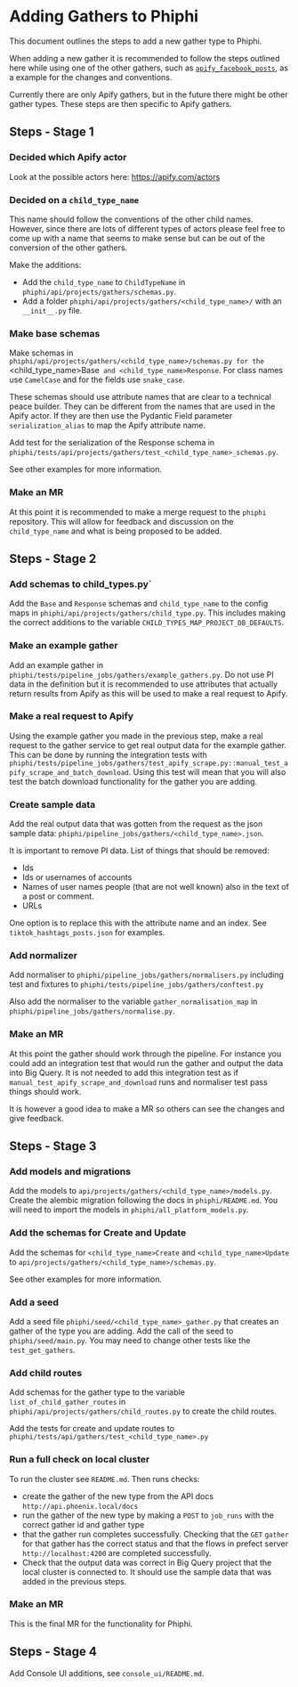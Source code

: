 # Adding Gathers to Phiphi

This document outlines the steps to add a new gather type to Phiphi.

When adding a new gather it is recommended to follow the steps outlined here while using one of the
other gathers, such as
[`apify_facebook_posts`](python/projects/phiphi/phiphi/api/projects/gathers/apify_facebook_posts/),
as a example for the changes and conventions.

Currently there are only Apify gathers, but in the future there might be other gather types. These
steps are then specific to Apify gathers.

## Steps - Stage 1

### Decided which Apify actor

Look at the possible actors here: https://apify.com/actors

### Decided on a `child_type_name`

This name should follow the conventions of the other child names. However, since there are lots of
different types of actors please feel free to come up with a name that seems to make sense but can
be out of the conversion of the other gathers.

Make the additions:
- Add the `child_type_name` to `ChildTypeName` in `phiphi/api/projects/gathers/schemas.py`.
- Add a folder `phiphi/api/projects/gathers/<child_type_name>/` with an `__init__.py` file.

### Make base schemas

Make schemas in `phiphi/api/projects/gathers/<child_type_name>/schemas.py for the
`<child_type_name>Base` and <child_type_name>Response`. For class names use `CamelCase` and
for the fields use `snake_case`.

These schemas should use attribute names that are clear to a technical peace builder. They can be
different from the names that are used in the Apify actor. If they are then use the Pydantic Field
parameter `serialization_alias` to map the Apify attribute name.

Add test for the serialization of the Response schema in
`phiphi/tests/api/projects/gathers/test_<child_type_name>_schemas.py`.

See other examples for more information.

### Make an MR

At this point it is recommended to make a merge request to the `phiphi` repository. This will allow
for feedback and discussion on the `child_type_name` and what is being proposed to be added.

## Steps - Stage 2

### Add schemas to child_types.py`

Add the `Base` and `Response` schemas and `child_type_name` to the config maps in
`phiphi/api/projects/gathers/child_type.py`. This includes making the correct additions to
the variable `CHILD_TYPES_MAP_PROJECT_DB_DEFAULTS`.

### Make an example gather

Add an example gather in `phiphi/tests/pipeline_jobs/gathers/example_gathers.py`. Do not use PI
data in the definition but it is recommended to use attributes that actually return results from
Apify as this will be used to make a real request to Apify.

### Make a real request to Apify

Using the example gather you made in the previous step, make a real request to the gather service to
get real output data for the example gather. This can be done by running the integration tests with
`phiphi/tests/pipeline_jobs/gathers/test_apify_scrape.py::manual_test_apify_scrape_and_batch_download`.
Using this test will mean that you will also test the batch download functionality for the gather
you are adding.

### Create sample data

Add the real output data that was gotten from the request as the json sample data:
`phiphi/pipeline_jobs/gathers/<child_type_name>.json`.

It is important to remove PI data. List of things that should be removed:
- Ids
- Ids or usernames of accounts
- Names of user names people (that are not well known) also in the text of a post or comment.
- URLs

One option is to replace this with the attribute name and an index. See
`tiktok_hashtags_posts.json` for examples.

### Add normalizer

Add normaliser to `phiphi/pipeline_jobs/gathers/normalisers.py` including test and fixtures to
`phiphi/tests/pipeline_jobs/gathers/conftest.py`

Also add the normaliser to the variable `gather_normalisation_map` in
`phiphi/pipeline_jobs/gathers/normalise.py`.

### Make an MR

At this point the gather should work through the pipeline. For instance you could add an
integration test that would run the gather and output the data into Big Query. It is not needed to
add this integration test as if `manual_test_apify_scrape_and_download` runs and normaliser test
pass things should work.

It is however a good idea to make a MR so others can see the changes and give feedback.

## Steps - Stage 3

### Add models and migrations

Add the models to `api/projects/gathers/<child_type_name>/models.py`. Create the alembic migration following the docs in `phiphi/README.md`. You will need to import the models in `phiphi/all_platform_models.py`.

### Add the schemas for Create and Update

Add the schemas for `<child_type_name>Create` and `<child_type_name>Update` to
`api/projects/gathers/<child_type_name>/schemas.py`.

See other examples for more information.

### Add a seed

Add a seed file `phiphi/seed/<child_type_name>_gather.py` that creates an gather of the type you
are adding. Add the call of the seed to
`phiphi/seed/main.py`. You may need to change other tests like the `test_get_gathers`.

### Add child routes

Add schemas for the gather type to the variable `list_of_child_gather_routes` in
`phiphi/api/projects/gathers/child_routes.py` to create the child routes.

Add the tests for create and update routes to `phiphi/tests/api/gathers/test_<child_type_name>.py`

### Run a full check on local cluster

To run the cluster see `README.md`. Then runs checks:
- create the gather of the new type from the API docs `http://api.phoenix.local/docs`
- run the gather of the new type by making a `POST` to `job_runs` with the correct gather id and
  gather type
- that the gather run completes successfully. Checking that the `GET` `gather` for that gather has
  the correct status and that the flows in prefect server `http://localhost:4200` are completed
  successfully.
- Check that the output data was correct in Big Query project that the local cluster is connected
  to. It should use the sample data that was added in the previous steps.

### Make an MR

This is the final MR for the functionality for Phiphi.

## Steps - Stage 4

Add Console UI additions, see `console_ui/README.md`.
